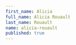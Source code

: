 ```yaml
---
first_name: Alicia
full_name: Alicia Rouault
last_name: Rouault
name: alicia-rouault
published: true
---
```

